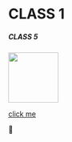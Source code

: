 
# CLASS 1
##### CLASS 5


[<img src="https://cdn-icons-png.flaticon.com/512/174/174857.png" width="100" height="100"/>][youtube1]

[click me ][youtube1]

👋


[youtube1]:https://www.youtube.com/
